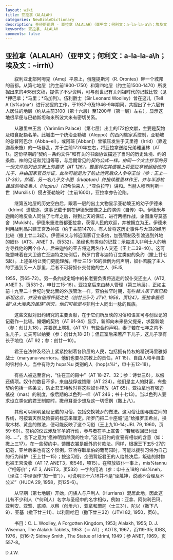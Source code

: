 ```yaml
---
layout: wiki
title: 亚拉拿（ALALAH）
categories: NewBibleDictionary
description: 圣经新词典 - 亚拉拿（ALALAH）（亚甲文；何利文：a-la-la-a\h；埃及文：~irrh\）
keywords: 亚拉拿, ALALAH
comments: false
---
```


## 亚拉拿（ALALAH）（亚甲文；何利文：a-la-la-a\h；埃及文：~irrh\）

　　叙利亚北部阿呣克（Amq）平原上，俄隆提斯河（R. Orontes）畔一个城邦的首都。从第七地层（约主前1900-1750）和第四地层（约主前1500-1470）所发掘出来的468份文稿，提供了不少资料，可与创世记有关列祖时代的记载比较（见*押巴拿；*马里；*乌加列）。伍利爵士（Sir Leonard Woolley）曾在这儿（Tell A t]s%a{na^）进行发掘的工作，于1937-9及1946-9年期间，共掘出了十六层有人居住的地层（约从主前3100〔第十六层〕至1200年〔第一层〕左右），显示这地很早便与巴勒斯坦和米所波大米有密切关系。

　　从雅里林王宫（Yarimlim Palace）（第七层）出土的172份文献，主要是契妁及粮食配额名单。此城由一个统治亚勒坡（Aleppo）的西闪族家系控制，亚勒坡的总督阿巴尔（Abba~el），或阿班 [Abban]）曾镇压发生于艾里德（Irrid）（靠近迦基米施）的一场暴乱，并于主前1720年左右，将亚拉拿送给兄弟雅里林（AT 1）。这份早期的“契约－条约文件”和有关的书面协议描述了当时的历史处境、约的条款、神的见证和咒诅等等，与后期常见的*契约公式一样。由同一个文士抄写的另一份文件则列出宗教上的要求（AT 126）。雅里林在其遗嘱上将亚拉拿城留给他的儿子，并由国家官员作证，此举可能是为了防止他死后众人争夺王位（参：王上一17-36）。然而，另一名儿子艾卡图（Irkabtum）终接续雅里林作王，并与半游牧民族的哈皮鲁人（Hapiru）（见*希伯来人；*亚伯拉罕）讲和。当赫人穆西利斯一世（Mursilis I）侵占亚勒坡时（主前1600），亚拉拿亦告沦陷。

　　继第五地层的历史空白后，跟着一层的出土文物显示亚勒坡王的幼子伊德米（Idrimi）遭放逐，这事记载于刻在伊德米塑像之上的演词（自传）中。伊德米与迦南的哈皮鲁人同住了七年之后，得到上天的保证，进行两栖作战，企图重夺莫基舍（Mukish）。伊德米重进首都亚拉拿，获得人民的欢迎，并被拥立为王。伊德米利用战利品兴建王宫及神庙（约于主前1470）。有人曾将这历史事件与大卫的经历比较（撒上廿二3起）。伊德米又与邻近国家订立条约，加强管制及引渡逃到外地的奴仆（AT3，ANET 3，页532）。圣经也有类似的记载：示每进入非利士人的地方寻找他的两个仆人，后来迦特的亚吉将这两名仆人交还（王上二39-40）。这可能意味着在大卫逃亡至迦特之先例后，所罗门曾与迦特订立类似的条约（撒上廿七5起）。上述条约让我们更能理解，申廿三15-16的律例为何声明，奴仆若脱了主人的手逃到另一人那里，后者不可将奴仆交付他的主人（IEJ5,

1955，页65-72）。另一条约规定城中的长老要负责将逃走的奴仆交还主人（AT2, ANET 3，页531-2，申廿三15-16）。亚拉拿后来由赫人管理（第三地层），正如主前十九至二十世纪时受北面的外族管治一样。亚伯拉罕时期，有些*赫人居于南巴勒斯坦这点，并没有值得怀疑之处（创廿三5-7; JTVI, 1956，页124）。亚拉拿最后被“从大海来的民族”所灭，他们可能是与*非利士人同出一脉的民族。

　　这些文献对旧约研究的主要贡献，在于它们所反映的习俗和语言可与创世记的记载作一比较。婚姻的契约（AT 91-94）显示，新郎向未来岳父提亲，求娶新娘（参：创廿九18），并要送上聘礼（AT 17）有些合约声明，妻子若在七年之内不生儿子，丈夫可以纳妾（参：创廿九18-21）；但正室后来若产下儿子，这儿子享有长子地位（AT 92；参：创廿一10）。

　　君王在法律及经济上紧紧控制着各阶层的人民，包括拥有特权的精锐玛里雅努战士（maryanu-warriors，他们也要尽宗教上的责任，AT 15）、自由人和半自由的农村仆人，当中有称为 hups%u 类别的人（hop{s%i^，申十五12-18）。

　　有些人被送至宫内，“住在王的殿中”（AT 18-27、32；参：诗廿三6），以偿还债项。奴仆的数目不多，来自战俘或馈赠（AT 224）。他们是主人的财富，有些契约包括一些条文，防止君王特赦时将这些奴仆释放（AT 65）。亚拉拿也有强迫徭役（mas）的制度，像后期的以色列一样（AT 246；书十七13）。当以色列人要求设立类似的君王制度时，撒母耳至少想及这一切惯例（撒上八）。

　　其他可以阐明圣经记载的习俗，包括交换城乡的做法。这习俗让国与国之间的界线，可按着天然及险要的标志来厘定。所罗门把二十座城“送”给推罗王希兰，换取木材、黄金的做法，便可能反映了这个习俗（王上九10-14; JBL 79, 1960，页59-60）。签约的仪式涉及宰羊的行动，参与者在羊上宣告：“若我收回已付出的……”，言下之意为“愿神明剪除我的性命。”这与旧约的宣誓有相似的含意（如：撒上三17）。在一些契约中，馈赠衣裳是额外的付款法。同样，根据王下五5-27的记载，亚兰后来也有这个惯例。亚哈夺取拿伯的葡萄园时，可能以援引习俗为自己的行为辩护（王上廿一15）；按这习俗，企图背叛君王的人给处决后，叛徒的财物也被王宫没收（AT 17, ANET3，页546，项15）。在释放奴仆一事上，mis%tannu （“相等价”；AT 3, ANET3，页532）一字的用法（参：申十五18的 mis%neh，〔译注：中译误作“加一倍”〕），可说明耶十六18并不是“诬蔑神，说祂不合理及不公义”（HUCA 29, 1958，页125-6）。

　　从早期（第七地层）开始，闪族人与户利人（Hurrians）混居此地，因此这儿有不少利人（*何利人）名字与圣经中的名字相似，例如：亚拿、阿何利巴玛、亚利安、亚雅、底顺、以察（创卅六）、亚拿和珊迦（士三31）、陀以（撒下八9）、亚基（撒下廿三11）、以利雅哈巴（撒下廿三32）（JTVI 82, 1950，页6）。

　　书目：C. L. Woolley, A Forgotten Kingdom, 1953; Alalakh, 1955; D. J. Wiseman, The Alalakh Tablets, 1953（＝ AT）; AOTS, 1967，页119-35; IDBS, 1976，页16-7; Sidney Smith , The Statue of Idrimi, 1949；参 ANET, 1969，页557-8。

D.J.W.
